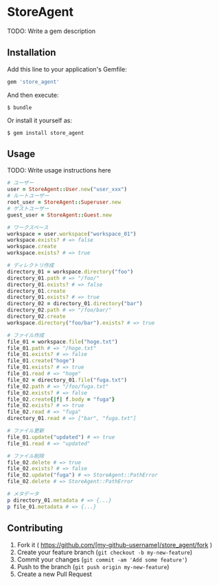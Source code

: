 # StoreAgent

TODO: Write a gem description

## Installation

Add this line to your application's Gemfile:

```ruby
gem 'store_agent'
```

And then execute:

    $ bundle

Or install it yourself as:

    $ gem install store_agent

## Usage

TODO: Write usage instructions here

```ruby
# ユーザー
user = StoreAgent::User.new("user_xxx")
# ルートユーザー
root_user = StoreAgent::Superuser.new
# ゲストユーザー
guest_user = StoreAgent::Guest.new

# ワークスペース
workspace = user.workspace("workspace_01")
workspace.exists? # => false
workspace.create
workspace.exists? # => true

# ディレクトリ作成
directory_01 = workspace.directory("foo")
directory_01.path # => "/foo/"
directory_01.exists? # => false
directory_01.create
directory_01.exists? # => true
directory_02 = directory_01.directory("bar")
directory_02.path # => "/foo/bar/"
directory_02.create
workspace.directory("foo/bar").exists? # => true

# ファイル作成
file_01 = workspace.file("hoge.txt")
file_01.path # => "/hoge.txt"
file_01.exists? # => false
file_01.create("hoge")
file_01.exists? # => true
file_01.read # => "hoge"
file_02 = directory_01.file("fuga.txt")
file_02.path # => "/foo/fuga.txt"
file_02.exists? # => false
file_02.create{|f| f.body = "fuga"}
file_02.exists? # => true
file_02.read # => "fuga"
directory_01.read # => ["bar", "fuga.txt"]

# ファイル更新
file_01.update("updated") # => true
file_01.read # => "updated"

# ファイル削除
file_02.delete # => true
file_02.exists? # => false
file_02.update("fuga") # => StoreAgent::PathError
file_02.delete # => StoreAgent::PathError

# メタデータ
p directory_01.metadata # => {...}
p file_01.metadata # => {...}
```

## Contributing

1. Fork it ( https://github.com/[my-github-username]/store_agent/fork )
2. Create your feature branch (`git checkout -b my-new-feature`)
3. Commit your changes (`git commit -am 'Add some feature'`)
4. Push to the branch (`git push origin my-new-feature`)
5. Create a new Pull Request
